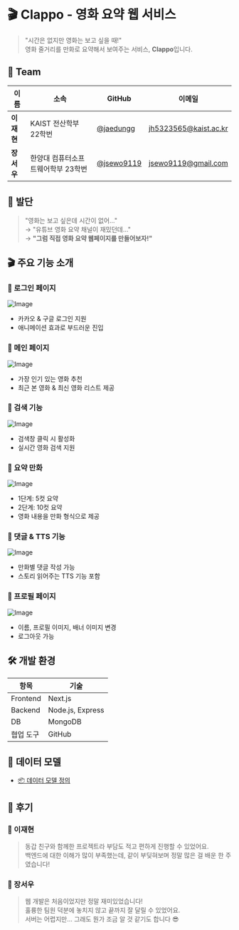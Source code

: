 # 🎬 Clappo - 영화 요약 웹 서비스

> "시간은 없지만 영화는 보고 싶을 때!"  
> 영화 줄거리를 만화로 요약해서 보여주는 서비스, **Clappo**입니다.



## 👥 Team

| 이름 | 소속 | GitHub | 이메일 |
|------|------|--------|--------|
| **이재현** | KAIST 전산학부 22학번 | [@jaedungg](https://github.com/jaedungg) | jh5323565@kaist.ac.kr |
| **장서우** | 한양대 컴퓨터소프트웨어학부 23학번 | [@jsewo9119](https://github.com/jsewo9119) | jsewo9119@gmail.com |



## 🤔 발단

> "영화는 보고 싶은데 시간이 없어..."  
> → "유튜브 영화 요약 채널이 재밌던데..."  
> → **"그럼 직접 영화 요약 웹페이지를 만들어보자!"**



## 🎬 주요 기능 소개

### 📢 로그인 페이지  
![Image](https://github.com/user-attachments/assets/28257f48-6974-4965-9bb9-f8b83398297b)
- 카카오 & 구글 로그인 지원  
- 애니메이션 효과로 부드러운 진입

### 📢 메인 페이지  
![Image](https://github.com/user-attachments/assets/9cfaa470-745c-4509-902a-b7ab99e215dd)
- 가장 인기 있는 영화 추천  
- 최근 본 영화 & 최신 영화 리스트 제공  


### 📢 검색 기능  
![Image](https://github.com/user-attachments/assets/2da2163a-e644-4a69-a45a-51cdf444416a)

- 검색창 클릭 시 활성화  
- 실시간 영화 검색 지원  


### 📢 요약 만화  
![Image](https://github.com/user-attachments/assets/868d1b5e-0895-479c-bd00-f46220ce9809)

- 1단계: 5컷 요약  
- 2단계: 10컷 요약  
- 영화 내용을 만화 형식으로 제공  



### 📢 댓글 & TTS 기능  
![Image](https://github.com/user-attachments/assets/31862f22-9871-4a33-9e5c-18a8fa820284)

- 만화별 댓글 작성 가능  
- 스토리 읽어주는 TTS 기능 포함  



### 📢 프로필 페이지  
![Image](https://github.com/user-attachments/assets/bc52f74f-607d-4e22-9d2b-16bf643c1ca4)
- 이름, 프로필 이미지, 배너 이미지 변경  
- 로그아웃 가능  



## 🛠️ 개발 환경

| 항목 | 기술 |
|------|------|
| Frontend | Next.js |
| Backend | Node.js, Express |
| DB | MongoDB |
| 협업 도구 | GitHub |



## 👀 데이터 모델

- [📦 데이터 모델 정의](https://nickel-broom-292.notion.site/2544dbdba46c80c99d72db5e789108ee?source=copy_link)


## 🐝 후기

### 🥐 이재현
> 동갑 친구와 함께한 프로젝트라 부담도 적고 편하게 진행할 수 있었어요.  
> 백엔드에 대한 이해가 많이 부족했는데, 같이 부딪혀보며 정말 많은 걸 배운 한 주였습니다!  


### 🌝 장서우
> 웹 개발은 처음이었지만 정말 재미있었습니다!  
> 훌륭한 팀원 덕분에 놓치지 않고 끝까지 잘 달릴 수 있었어요.  
> 서버는 어렵지만… 그래도 뭔가 조금 알 것 같기도 합니다 😎


